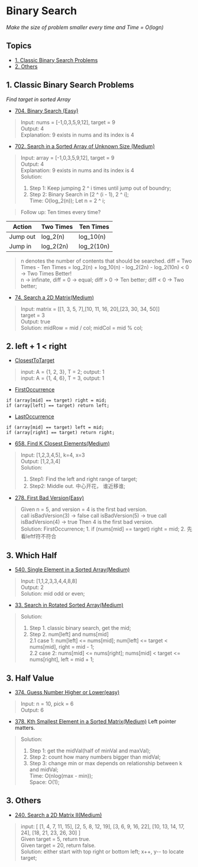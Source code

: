 # Binary Search 
*Make the size of problem smaller every time and Time = O(logn)*

## Topics
* [1. Classic Binary Search Problems](#1-classic-bianry-search-problems)  
* [2. Others](#2-others)

## 1. Classic Binary Search Problems
*Find target in sorted Array*  

* [704. Binary Search (Easy)](https://leetcode.com/problems/binary-search/)  
> Input: nums = [-1,0,3,5,9,12], target = 9   
> Output: 4   
> Explanation: 9 exists in nums and its index is 4    

* [702. Search in a Sorted Array of Unknown Size (Medium)](https://leetcode.com/problems/search-in-a-sorted-array-of-unknown-size/) 
> Input: array = [-1,0,3,5,9,12], target = 9  
> Output: 4  
> Explanation: 9 exists in nums and its index is 4  
> Solution:   
> 1. Step 1: Keep jumping 2 ^ i times until jump out of boundry;  
> 2. Step 2: Binary Search in [2 ^ (i - 1), 2 ^ i];   
> Time: O(log_2(n)); Let n = 2 ^ i;  
  
  
> Follow up: Ten times every time?   

Action | Two Times | Ten Times  
------------ | ------------ | -------------  
Jump out | log_2(n) | log_10(n)   
Jump in | log_2(2n) |  log_2(10n)  
> n denotes the number of contents that should be searched. 
> diff = Two Times - Ten Times = log_2(n) + log_10(n) - log_2(2n) - log_2(10n)  < 0  -> Two Times Better!  
> n -> infinate, diff = 0 ->  equal; diff > 0 -> Ten better; diff < 0 -> Two better;  


* [74. Search a 2D Matrix(Medium)](https://leetcode.com/problems/search-a-2d-matrix/)   
> Input: matrix = [[1,   3,  5,  7],[10, 11, 16, 20],[23, 30, 34, 50]]    
> target = 3  
> Output: true  
> Solution: midRow = mid / col; midCol = mid % col;  


## 2. left + 1 < right  

* [ClosestToTarget](https://github.com/EhomeBurning/Leetcode_Java/blob/master/Tags/Binary%20Search/ClosestInSortedArray.java)
> input: A = {1, 2, 3}, T = 2; output: 1   
> input: A = {1, 4, 6}, T = 3, output: 1   

* [FirstOccurrence](https://github.com/EhomeBurning/Leetcode_Java/blob/master/Tags/Binary%20Search/FirstOccurrence.java)
```
if (array[mid] == target) right = mid;
if (array[left] == target) return left; 
```

* [LastOccurrence](https://github.com/EhomeBurning/Leetcode_Java/blob/master/Tags/Binary%20Search/LastOccurrence.java)
```
if (array[mid] == target) left = mid;
if (array[right] == target) return right; 
```

* [658. Find K Closest Elements(Medium)](https://leetcode.com/problems/find-k-closest-elements/)
> Input: [1,2,3,4,5], k=4, x=3  
> Output: [1,2,3,4]  
> Solution:   
> 1. Step1: Find the left and right range of target;  
> 2. Step2: Middle out. 中心开花， 谁近移谁;   


* [278. First Bad Version(Easy)](https://leetcode.com/problems/first-bad-version/)  
> Given n = 5, and version = 4 is the first bad version.  
> call isBadVersion(3) -> false
> call isBadVersion(5) -> true
> call isBadVersion(4) -> true
> Then 4 is the first bad version.  
> Solution: FirstOccurrence; 1. if (nums[mid] == target) right = mid;  2. 先看leftf符不符合      

## 3. Which Half

* [540. Single Element in a Sorted Array(Medium)](https://leetcode.com/problems/single-element-in-a-sorted-array/)    
> Input: [1,1,2,3,3,4,4,8,8]  
> Output: 2  
> Solution: mid odd or even;   

* [33. Search in Rotated Sorted Array(Medium)](https://leetcode.com/problems/search-in-rotated-sorted-array/)  
> Solution:   
> 1. Step 1. classic binary search, get the mid;  
> 2. Step 2. num[left] and nums[mid]  
> 2.1 case 1: num[left] <= nums[mid]; num[left] <= target < nums[mid], right = mid - 1;    
> 2.2 case 2: nums[mid] <= nums[right]; nums[mid] < target <= nums[right], left = mid + 1;   


## 3. Half Value  
* [374. Guess Number Higher or Lower(easy)](https://leetcode.com/problems/guess-number-higher-or-lower/)
> Input: n = 10, pick = 6  
> Output: 6  


* [378. Kth Smallest Element in a Sorted Matrix(Medium)](https://leetcode.com/problems/kth-smallest-element-in-a-sorted-matrix/)
Left pointer matters. 
> Solution:   
> 1. Step 1: get the midVal(half of minVal and maxVal);   
> 2. Step 2: count how many numbers bigger than midVal;   
> 3. Step 3: change min or max depends on relationship between k and midVal;  
> Time: O(nlog(max - min));  
> Space: O(1);  


## 3. Others

* [240. Search a 2D Matrix II(Medium)](https://leetcode.com/problems/search-a-2d-matrix-ii/)  
> input: [
[1,   4,  7, 11, 15],
[2,   5,  8, 12, 19],
[3,   6,  9, 16, 22],
[10, 13, 14, 17, 24],
[18, 21, 23, 26, 30]
]  
> Given target = 5, return true.  
> Given target = 20, return false.  
> Solution: either start with top right or bottom left; x++, y-- to locate target;  












